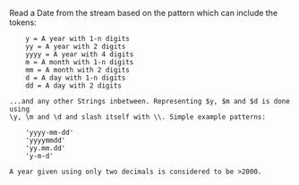 Read a Date from the stream based on the pattern which can include the tokens:			y = A year with 1-n digits		yy = A year with 2 digits		yyyy = A year with 4 digits		m = A month with 1-n digits		mm = A month with 2 digits		d = A day with 1-n digits		dd = A day with 2 digits			...and any other Strings inbetween. Representing $y, $m and $d is done using	\y, \m and \d and slash itself with \\. Simple example patterns:		'yyyy-mm-dd'		'yyyymmdd'		'yy.mm.dd'		'y-m-d'	A year given using only two decimals is considered to be >2000.